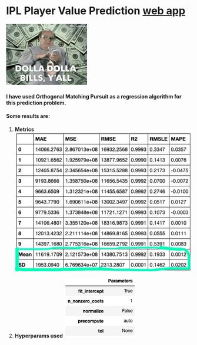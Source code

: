 # IPL Player Value Prediction [web app](https://ipl-player-value-pred-app.herokuapp.com/)

![money gif][logo]

[logo]: https://github.com/adityarc19/IPL-player-value-prediction/blob/main/images/tenor.gif


#### I have used **Orthogonal Matching Pursuit** as a regression algorithm for this prediction problem. 
#### Some results are:
 1. **Metrics**
 ![metrics][a]

[a]: https://github.com/adityarc19/IPL-player-value-prediction/blob/main/images/metrics.jpeg?raw=true

2. **Hyperparams used**
 ![hyperparams][b]

[b]: https://github.com/adityarc19/IPL-player-value-prediction/blob/main/images/hyperparams.png?raw=true
